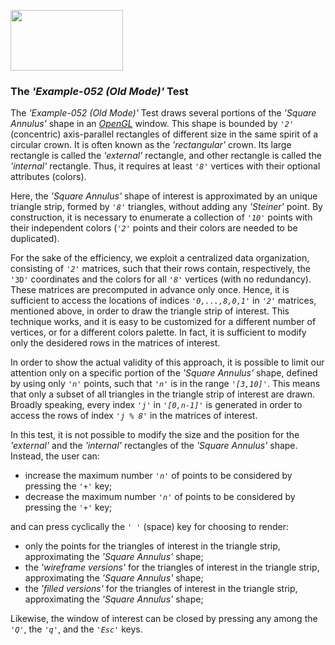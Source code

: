<A href="http://www.opengl.org"><IMG src='https://www.khronos.org/assets/images/api_logos/opengl.png' border=0 width="180" height="97"></A>

<H3>The <i>'Example-052 (Old Mode)'</i> Test</H3>

The <i>'Example-052 (Old Mode)'</i> Test draws several portions of the <i>'Square Annulus'</i> shape in an <A href="http://www.opengl.org"><i>OpenGL</i></A> window. This shape is bounded by <code><i>'2'</i></code> (concentric) axis-parallel rectangles of different size in the same spirit of a circular crown. It is often known as the <i>'rectangular'</i> crown. Its large rectangle is called the <i>'external'</i> rectangle, and other rectangle is called the <i>'internal'</i> rectangle. Thus, it requires at least <code><i>'8'</i></code> vertices with their optional attributes (colors).<p>Here, the <i>'Square Annulus'</i> shape of interest is approximated by an unique triangle strip, formed by <code><i>'8'</i></code> triangles, without adding any <i>'Steiner'</i> point. By construction, it is necessary to enumerate a collection of <code><i>'10'</i></code> points with their independent colors (<code><i>'2'</i></code> points and their colors are needed to be duplicated).<p>For the sake of the efficiency, we exploit a centralized data organization, consisting of <code><i>'2'</i></code> matrices, such that their rows contain, respectively, the <code>'3D'</code> coordinates and the colors for all <code><i>'8'</i></code> vertices (with no redundancy). These matrices are precomputed in advance only once. Hence, it is sufficient to access the locations of indices <code><i>'0,...,8,0,1'</i></code> in <code><i>'2'</i></code> matrices, mentioned above, in order to draw the triangle strip of interest. This technique works, and it is easy to be customized for a different number of vertices, or for a different colors palette. In fact, it is sufficient to modify only the desidered rows in the matrices of interest.<p>In order to show the actual validity of this approach, it is possible to limit our attention only on a specific portion of the <i>'Square Annulus'</i> shape, defined by using only <code><i>'n'</i></code> points, such that <code><i>'n'</i></code> is in the range <code><i>'[3,10]'</i></code>. This means that only a subset of all triangles in the triangle strip of interest are drawn. Broadly speaking, every index <code><i>'j'</i></code> in <code><i>'[0,n-1]'</i></code> is generated in order to access the rows of index <code><i>'j % 8'</i></code> in the matrices of interest.<p>In this test, it is not possible to modify the size and the position for the <i>'external'</i> and the <i>'internal'</i> rectangles of the <i>'Square Annulus'</i> shape. Instead, the user can:<p><ul>
<li>increase the maximum number <code><i>'n'</i></code> of points to be considered by pressing the <code><i>'+'</i></code> key;</li>
<li>decrease the maximum number <code><i>'n'</i></code> of points to be considered by pressing the <code><i>'+'</i></code> key;</li></ul><p>and can press cyclically the <code><i>' '</i></code> (space) key for choosing to render:<p><ul>
<li>only the points for the triangles of interest in the triangle strip, approximating the <i>'Square Annulus'</i> shape;</li>
<li>the <i>'wireframe versions'</i> for the triangles of interest in the triangle strip, approximating the <i>'Square Annulus'</i> shape;</li>
<li>the <i>'filled versions'</i> for the triangles of interest in the triangle strip, approximating the <i>'Square Annulus'</i> shape;</li></ul><p>Likewise, the window of interest can be closed by pressing any among the <code><i>'Q'</i></code>, the <code><i>'q'</i></code>, and the <code><i>'Esc'</i></code> keys.<p>